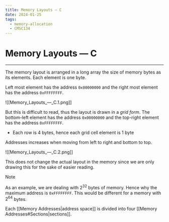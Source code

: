 ```yaml
---
title: Memory Layouts — C
date: 2024-01-25
tags:
  - memory-allocation
  - CMSC134
---
```


# Memory Layouts — C

---

The memory layout is arranged in a long array the size of memory bytes as its elements. Each element is one byte.

Left most element has the address `0x00000000` and the right most element has the address `0xFFFFFFFF`.

![[Memory_Layouts_—_C.1.png]]

But this is difficult to read, thus the layout is drawn in a *grid form*. The bottom-left element has the address `0x00000000` and the top-right element has the address `0xFFFFFFFF`. 

- Each row is 4 bytes, hence each grid cell element is 1 byte

Addresses increases when moving from left to right and bottom to top.

![[Memory_Layouts_—_C.2.png]]

This does not change the actual layout in the memory since we are only drawing this for the sake of easier reading.

> [!NOTE]
> As an example, we are dealing with $2^{32}$ bytes of memory. Hence why the maximum address is `0xFFFFFFFF`.
> This would be different for a memory with $2^{64}$ bytes.

Each [[Memory Addresses|address space]] is divided into four [[Memory Addresses#Sections|sections]].